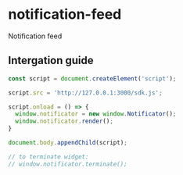 # notification-feed
Notification feed


## Intergation guide

```js
const script = document.createElement('script');

script.src = 'http://127.0.0.1:3000/sdk.js';

script.onload = () => {
  window.notificator = new window.Notificator();
  window.notificator.render();
}

document.body.appendChild(script);

// to terminate widget:
// window.notificator.terminate();
```
